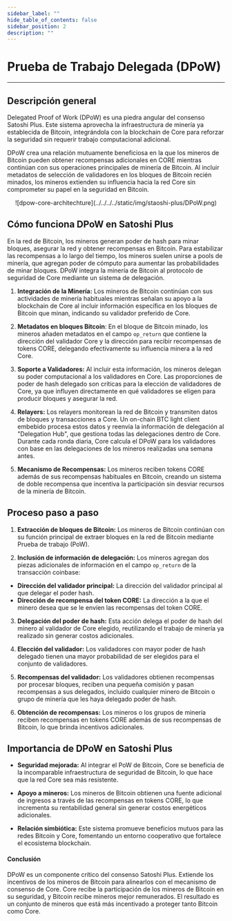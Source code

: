 ```yaml
---
sidebar_label: ""
hide_table_of_contents: false
sidebar_position: 2
description: ""
---
```


# Prueba de Trabajo Delegada (DPoW)

---

## Descripción general

Delegated Proof of Work (DPoW) es una piedra angular del consenso Satoshi Plus. Este sistema aprovecha la infraestructura de minería ya establecida de Bitcoin, integrándola con la blockchain de Core para reforzar la seguridad sin requerir trabajo computacional adicional.

DPoW crea una relación mutuamente beneficiosa en la que los mineros de Bitcoin pueden obtener recompensas adicionales en CORE mientras continúan con sus operaciones principales de minería de Bitcoin. Al incluir metadatos de selección de validadores en los bloques de Bitcoin recién minados, los mineros extienden su influencia hacia la red Core sin comprometer su papel en la seguridad en Bitcoin.

<p align="center">
![dpow-core-architechture](../../../../static/img/staoshi-plus/DPoW.png)
</p>

## Cómo funciona DPoW en Satoshi Plus

En la red de Bitcoin, los mineros generan poder de hash para minar bloques, asegurar la red y obtener recompensas en Bitcoin. Para estabilizar las recompensas a lo largo del tiempo, los mineros suelen unirse a pools de minería, que agregan poder de cómputo para aumentar las probabilidades de minar bloques. DPoW integra la minería de Bitcoin al protocolo de seguridad de Core mediante un sistema de delegación.

1. **Integración de la Minería:** Los mineros de Bitcoin continúan con sus actividades de minería habituales mientras señalan su apoyo a la blockchain de Core al incluir información específica en los bloques de Bitcoin que minan, indicando su validador preferido de Core.

2. **Metadatos en bloques Bitcoin**: En el bloque de Bitcoin minado, los mineros añaden metadatos en el campo `op_return` que contiene la dirección del validador Core y la dirección para recibir recompensas de tokens CORE, delegando efectivamente su influencia minera a la red Core.

3. **Soporte a Validadores:** Al incluir esta información, los mineros delegan su poder computacional a los validadores en Core. Las proporciones de poder de hash delegado son críticas para la elección de validadores de Core, ya que influyen directamente en qué validadores se eligen para producir bloques y asegurar la red.

4. **Relayers:** Los relayers monitorean la red de Bitcoin y transmiten datos de bloques y transacciones a Core. Un on-chain BTC light client embebido procesa estos datos y reenvía la información de delegación al "Delegation Hub", que gestiona todas las delegaciones dentro de Core. Durante cada ronda diaria, Core calcula el DPoW para los validadores con base en las delegaciones de los mineros realizadas una semana antes.

5. **Mecanismo de Recompensas:** Los mineros reciben tokens CORE además de sus recompensas habituales en Bitcoin, creando un sistema de doble recompensa que incentiva la participación sin desviar recursos de la minería de Bitcoin.

## Proceso paso a paso

1. **Extracción de bloques de Bitcoin:** Los mineros de Bitcoin continúan con su función principal de extraer bloques en la red de Bitcoin mediante Prueba de trabajo (PoW).

2. **Inclusión de información de delegación:** Los mineros agregan dos piezas adicionales de información en el campo `op_return` de la transacción coinbase:

- **Dirección del validador principal:** La dirección del validador principal al que delegar el poder hash.
- **Dirección de recompensa del token CORE:** La dirección a la que el minero desea que se le envíen las recompensas del token CORE.

3. **Delegación del poder de hash:** Esta acción delega el poder de hash del minero al validador de Core elegido, reutilizando el trabajo de minería ya realizado sin generar costos adicionales.

4. **Elección del validador:** Los validadores con mayor poder de hash delegado tienen una mayor probabilidad de ser elegidos para el conjunto de validadores.

5. **Recompensas del validador:** Los validadores obtienen recompensas por procesar bloques, reciben una pequeña comisión y pasan recompensas a sus delegados, incluido cualquier minero de Bitcoin o grupo de minería que les haya delegado poder de hash.

6. **Obtención de recompensas:** Los mineros o los grupos de minería reciben recompensas en tokens CORE además de sus recompensas de Bitcoin, lo que brinda incentivos adicionales.

## Importancia de DPoW en Satoshi Plus

- **Seguridad mejorada:** Al integrar el PoW de Bitcoin, Core se beneficia de la incomparable infraestructura de seguridad de Bitcoin, lo que hace que la red Core sea más resistente.

- **Apoyo a mineros:** Los mineros de Bitcoin obtienen una fuente adicional de ingresos a través de las recompensas en tokens CORE, lo que incrementa su rentabilidad general sin generar costos energéticos adicionales.

- **Relación simbiótica:** Este sistema promueve beneficios mutuos para las redes Bitcoin y Core, fomentando un entorno cooperativo que fortalece el ecosistema blockchain.

#### **Conclusión**

DPoW es un componente crítico del consenso Satoshi Plus. Extiende los incentivos de los mineros de Bitcoin para alinearlos con el mecanismo de consenso de Core. Core recibe la participación de los mineros de Bitcoin en su seguridad, y Bitcoin recibe mineros mejor remunerados. El resultado es un conjunto de mineros que está más incentivado a proteger tanto Bitcoin como Core.